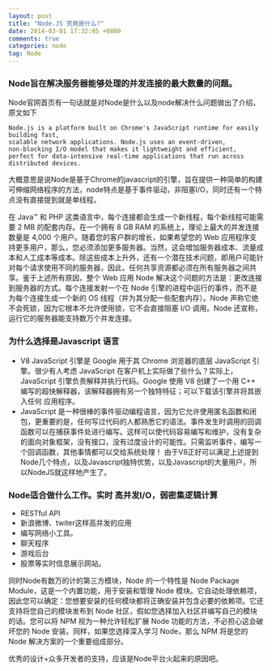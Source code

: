```yaml
---
layout: post
title: "Node.JS 究竟是什么?"
date: 2014-03-01 17:32:05 +0800
comments: true
categories: node
tag: Node
---
```


### Node旨在解决服务器能够处理的并发连接的最大数量的问题。
  Node官网首页有一句话就是对Node是什么以及node解决什么问题做出了介绍，原文如下

	Node.js is a platform built on Chrome's JavaScript runtime for easily building fast, 
	scalable network applications. Node.js uses an event-driven, 
	non-blocking I/O model that makes it lightweight and efficient,
    perfect for data-intensive real-time applications that run across distributed devices.

 大概意思是说Node是基于Chrome的javascript的引擎，旨在提供一种简单的构建可伸缩网络程序的方法，node特点是基于事件驱动，非阻塞I/O，同时还有一个特点没有直接提到就是单线程。

在 Java™ 和 PHP 这类语言中，每个连接都会生成一个新线程，每个新线程可能需要 2 MB 的配套内存。在一个拥有 8 GB RAM 的系统上，理论上最大的并发连接数量是 4,000 个用户。随着您的客户群的增长，如果希望您的 Web 应用程序支持更多用户，那么，您必须添加更多服务器。当然，这会增加服务器成本、流量成本和人工成本等成本。除这些成本上升外，还有一个潜在技术问题，即用户可能针对每个请求使用不同的服务器，因此，任何共享资源都必须在所有服务器之间共享。鉴于上述所有原因，整个 Web 应用
Node 解决这个问题的方法是：更改连接到服务器的方式。每个连接发射一个在 Node 引擎的进程中运行的事件，而不是为每个连接生成一个新的 OS 线程（并为其分配一些配套内存）。Node 声称它绝不会死锁，因为它根本不允许使用锁，它不会直接阻塞 I/O 调用。Node 还宣称，运行它的服务器能支持数万个并发连接。

### 为什么选择是Javascript 语言

* V8 JavaScript 引擎是 Google 用于其 Chrome 浏览器的底层 JavaScript 引擎。很少有人考虑 JavaScript 在客户机上实际做了些什么？实际上，JavaScript 引擎负责解释并执行代码。Google 使用 V8 创建了一个用 C++ 编写的超快解释器，该解释器拥有另一个独特特征；可以下载该引擎并将其嵌入任何 应用程序。
* JavaScript 是一种很棒的事件驱动编程语言，因为它允许使用匿名函数和闭包，更重要的是，任何写过代码的人都熟悉它的语法。事件发生时调用的回调函数可以在捕获事件处进行编写。这样可以使代码容易编写和维护，没有复杂的面向对象框架，没有接口，没有过度设计的可能性。只需监听事件，编写一个回调函数，其他事情都可以交给系统处理！
由于V8正好可以满足上述提到Node几个特点，以及Javascript独特优势，以及Javascript的大量用户，所以NodeJS就这样地产生了。

### Node适合做什么工作。实时 高并发I/O，弱密集逻辑计算

* RESTful API
* 新浪微博、twiter这样高并发的应用
* 编写网络小工具。
* 聊天程序
* 游戏后台
* 股票等实时信息展示网站。

同时Node有数万的计的第三方模块，Node 的一个特性是 Node Package Module，这是一个内置功能，用于安装和管理 Node 模块。它自动处理依赖项，因此您可以确定：您想要安装的任何模块都将正确安装并包含必要的依赖项。它还支持将您自己的模块发布到 Node 社区，假如您选择加入社区并编写自己的模块的话。您可以将 NPM 视为一种允许轻松扩展 Node 功能的方法，不必担心这会破坏您的 Node 安装。同样，如果您选择深入学习 Node，那么 NPM 将是您的 Node 解决方案的一个重要组成部分。

优秀的设计+众多开发者的支持，应该是Node平台火起来的原因吧。